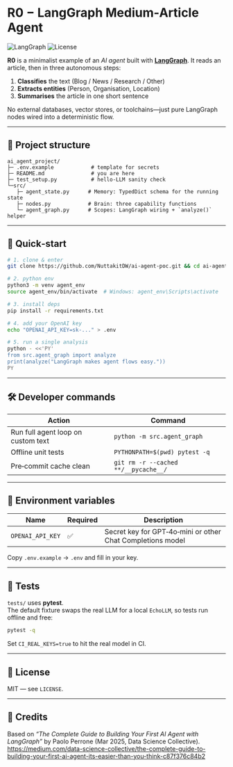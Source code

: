
# R0 − LangGraph Medium‑Article Agent

![LangGraph](https://img.shields.io/badge/LangGraph-v0.1-blueviolet) ![License](https://img.shields.io/badge/license-MIT-green)

**R0** is a minimalist example of an *AI agent* built with **[LangGraph](https://github.com/langchain-ai/langgraph)**.
It reads an article, then in three autonomous steps:

1. **Classifies** the text (Blog / News / Research / Other)  
2. **Extracts entities** (Person, Organisation, Location)  
3. **Summarises** the article in one short sentence  

No external databases, vector stores, or toolchains—just pure LangGraph
nodes wired into a deterministic flow.

---

## 📂 Project structure

```text
ai_agent_project/
├─ .env.example            # template for secrets
├─ README.md               # you are here
├─ test_setup.py           # hello‑LLM sanity check
└─src/
   ├─ agent_state.py      # Memory: TypedDict schema for the running state
   ├─ nodes.py            # Brain: three capability functions
   └─ agent_graph.py      # Scopes: LangGraph wiring + `analyze()` helper

```

---

## 🚀 Quick‑start

```bash
# 1. clone & enter
git clone https://github.com/NuttakitDW/ai-agent-poc.git && cd ai-agent-poc.git

# 2. python env
python3 -m venv agent_env
source agent_env/bin/activate  # Windows: agent_env\Scripts\activate

# 3. install deps
pip install -r requirements.txt

# 4. add your OpenAI key
echo "OPENAI_API_KEY=sk-..." > .env

# 5. run a single analysis
python - <<'PY'
from src.agent_graph import analyze
print(analyze("LangGraph makes agent flows easy."))
PY
```

---

## 🛠  Developer commands

| Action | Command |
|--------|---------|
| Run full agent loop on custom text | `python -m src.agent_graph` |
| Offline unit tests                | `PYTHONPATH=$(pwd) pytest -q` |
| Pre‑commit cache clean            | `git rm -r --cached **/__pycache__/` |

---

## 🔑 Environment variables

| Name | Required | Description |
|------|----------|-------------|
| `OPENAI_API_KEY` | ✅ | Secret key for GPT‑4o‑mini or other Chat Completions model |

Copy `.env.example` → `.env` and fill in your key.

---

## 🧪 Tests

`tests/` uses **pytest**.  
The default fixture swaps the real LLM for a local `EchoLLM`, so tests run
offline and free:

```bash
pytest -q
```

Set `CI_REAL_KEYS=true` to hit the real model in CI.

---

## 📝 License

MIT — see `LICENSE`.

---

## 🙏 Credits

Based on *“The Complete Guide to Building Your First AI Agent with
LangGraph”* by Paolo Perrone (Mar 2025, Data Science Collective).
https://medium.com/data-science-collective/the-complete-guide-to-building-your-first-ai-agent-its-easier-than-you-think-c87f376c84b2
